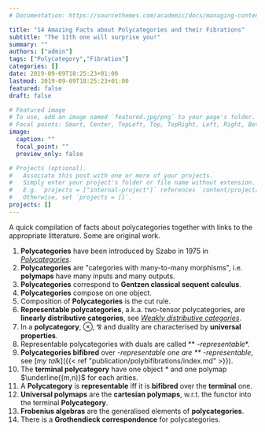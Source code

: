 ```yaml
---
# Documentation: https://sourcethemes.com/academic/docs/managing-content/

title: "14 Amazing Facts about Polycategories and their Fibrations"
subtitle: "The 11th one will surprise you!"
summary: ""
authors: ["admin"]
tags: ["Polycategory","Fibration"]
categories: []
date: 2019-09-09T18:25:23+01:00
lastmod: 2019-09-09T18:25:23+01:00
featured: false
draft: false

# Featured image
# To use, add an image named `featured.jpg/png` to your page's folder.
# Focal points: Smart, Center, TopLeft, Top, TopRight, Left, Right, BottomLeft, Bottom, BottomRight.
image:
  caption: ""
  focal_point: ""
  preview_only: false

# Projects (optional).
#   Associate this post with one or more of your projects.
#   Simply enter your project's folder or file name without extension.
#   E.g. `projects = ["internal-project"]` references `content/project/deep-learning/index.md`.
#   Otherwise, set `projects = []`.
projects: []
---
```


A quick compilation of facts about polycategories together with links to the appropriate litterature. Some are original work.

1. **Polycategories** have been introduced by Szabo in 1975 in [_Polycategories_](https://www.tandfonline.com/doi/abs/10.1080/00927877508822067).
2. **Polycategories** are "categories with many-to-many morphisms", i.e. **polymaps** have many inputs and many outputs.
3. **Polycategories** correspond to **Gentzen classical sequent calculus**.
4. **Polycategories** compose on one object.
5. Composition of **Polycategories** is the cut rule.
6. **Representable polycategories**, a.k.a. two-tensor polycategories, are **linearly distributive categories**, see [_Weakly distributive categories_](https://www.sciencedirect.com/science/article/pii/0022404995001603).
7. In a **polycategory**, $\otimes$, ⅋ and duality are characterised by **universal properties**.
8. Representable polycategories with duals are called ** *-representable**.
9. **Polycategories bifibred** over *-representable one are ** *-representable**, see [_my talk_]({{< ref "publication/polybifibrations/index.md" >}}).
10. The **terminal polycategory** have one object $\ast$ and one polymap $\underline{(m,n)}$ for each arities.
11. A **Polycategory** is **representable** iff it is **bifibred** over the **terminal** one.
12. **Universal polymaps** are the **cartesian polymaps**, w.r.t. the functor into the terminal **Polycategory**.
13. **Frobenius algebras** are the generalised elements of **polycategories**.
14. There is a **Grothendieck correspondence** for polycategories.